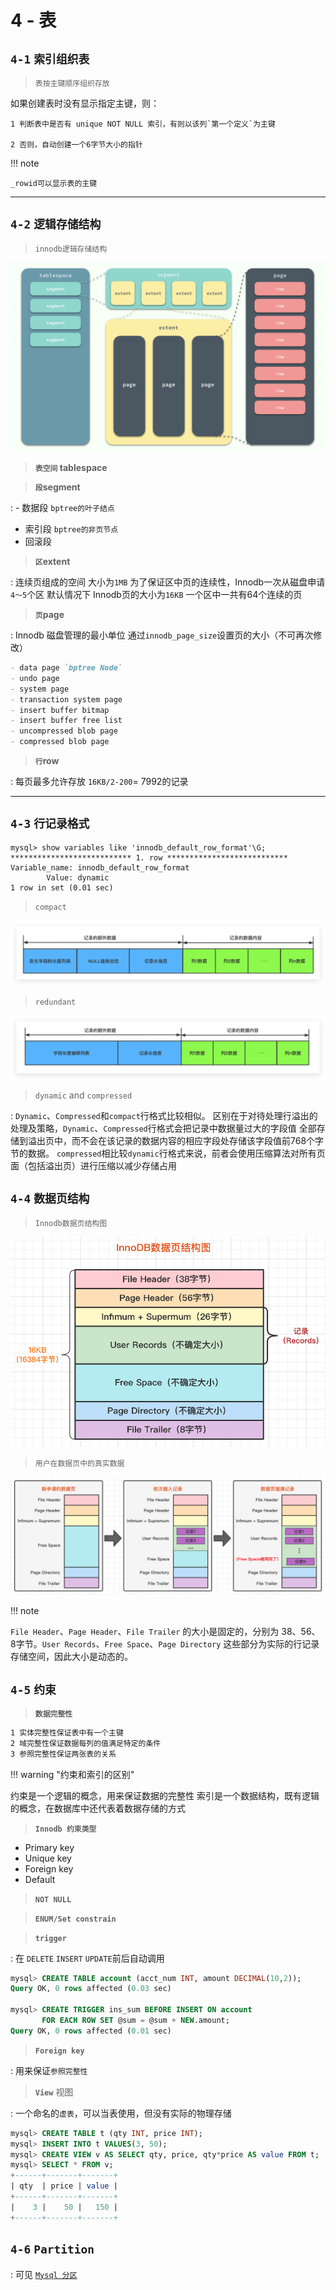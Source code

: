 # 4 - 表

## `4-1` **`索引组织表`**

> `表按主键顺序组织存放`

如果创建表时没有显示指定主键，则：

    1 判断表中是否有 unique NOT NULL 索引，有则以该列`第一个定义`为主键

    2 否则，自动创建一个6字节大小的指针

!!! note

	_rowid可以显示表的主键
___

## `4-2` **`逻辑存储结构`**

> `innodb逻辑存储结构`

![](img/tablespace.png)

> **`表空间` tablespace**
  
> **`段`segment**

: - 数据段 `bptree的叶子结点`
 - 索引段 `bptree的非页节点`
 - 回滚段

> **`区`extent**

: 连续页组成的空间 大小为`1MB`
  为了保证区中页的连续性，Innodb一次从磁盘申请`4～5`个区
  默认情况下 Innodb页的大小为`16KB` 一个区中一共有64个连续的页

> **`页`page**

: Innodb 磁盘管理的最小单位
  通过`innodb_page_size`设置页的大小（不可再次修改）
  ```markdown
  - data page `bptree Node`
  - undo page 
  - system page
  - transaction system page
  - insert buffer bitmap
  - insert buffer free list
  - uncompressed blob page
  - compressed blob page
  ```

> **`行`row**

:	每页最多允许存放 `16KB/2-200`= 7992的记录 

___

## `4-3` **`行记录格式`**

```shell
mysql> show variables like 'innodb_default_row_format'\G;
*************************** 1. row ***************************
Variable_name: innodb_default_row_format
        Value: dynamic
1 row in set (0.01 sec)
```

> `compact`

![](img/compact.png)

> `redundant`

![](img/redundant.png)

> `dynamic` and `compressed`

:	`Dynamic`、`Compressed`和`compact`行格式比较相似。
	区别在于对待处理行溢出的处理及策略，`Dynamic`、`Compressed`行格式会把记录中数据量过大的字段值
	全部存储到溢出页中，而不会在该记录的数据内容的相应字段处存储该字段值前768个字节的数据。
	`compressed`相比较`dynamic`行格式来说，前者会使用压缩算法对所有页面（包括溢出页）进行压缩以减少存储占用


## `4-4` **`数据页结构`**

> `Innodb数据页结构图`

![](img/数据页结构.png)

> `用户在数据页中的真实数据`

![](img/freespace.png)

!!! note

  `File Header`、`Page Header`、`File Trailer` 的大小是固定的，分别为 38、56、8字节。`User Records`、`Free Space`、`Page Directory` 这些部分为实际的行记录存储空间，因此大小是动态的。

## `4-5` **`约束`**

> **`数据完整性`**

```markdown
1 实体完整性保证表中有一个主键
2 域完整性保证数据每列的值满足特定的条件
3 参照完整性保证两张表的关系
```


!!! warning "约束和索引的区别"

  约束是一个逻辑的概念，用来保证数据的完整性
  索引是一个数据结构，既有逻辑的概念，在数据库中还代表着数据存储的方式


> **`Innodb 约束类型`**

- Primary key
- Unique key
- Foreign key
- Default

> **`NOT NULL`**

> **`ENUM/Set constrain`**

> **`trigger`**

: 在 `DELETE` `INSERT` `UPDATE`前后自动调用

```sql
mysql> CREATE TABLE account (acct_num INT, amount DECIMAL(10,2));
Query OK, 0 rows affected (0.03 sec)

mysql> CREATE TRIGGER ins_sum BEFORE INSERT ON account
       FOR EACH ROW SET @sum = @sum + NEW.amount;
Query OK, 0 rows affected (0.01 sec)
```

> **`Foreign key`**

:   用来保证`参照完整性`

> **`View`** 视图

: 一个命名的`虚表`，可以当表使用，但没有实际的物理存储

```sql
mysql> CREATE TABLE t (qty INT, price INT);
mysql> INSERT INTO t VALUES(3, 50);
mysql> CREATE VIEW v AS SELECT qty, price, qty*price AS value FROM t;
mysql> SELECT * FROM v;
+------+-------+-------+
| qty  | price | value |
+------+-------+-------+
|    3 |    50 |   150 |
+------+-------+-------+
```


## `4-6` **`Partition`**

: 可见 [`Mysql 分区`](../oceanbase/../../oceanbase/3%20多租户-索引-分区/03%20MySql%E5%88%86%E5%8C%BA.md)